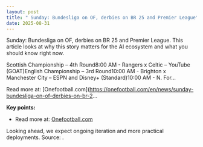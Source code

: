 ```yaml
---
layout: post
title: " Sunday: Bundesliga on OF, derbies on BR 25 and Premier League"
date: 2025-08-31
---
```


Sunday: Bundesliga on OF, derbies on BR 25 and Premier League. This article looks at why this story matters for the AI ecosystem and what you should know right now.

Scottish Championship – 4th Round8:00 AM - Rangers x Celtic – YouTube (GOAT)English Championship – 3rd Round10:00 AM - Brighton x Manchester City – ESPN and Disney+ (Standard)10:00 AM - N. For...

Read more at: [Onefootball.com](https://onefootball.com/en/news/sunday-bundesliga-on-of-derbies-on-br-2...

**Key points:**
- Read more at: [Onefootball.com](https://onefootball.com/en/news/sunday-bundesliga-on-of-derbies-on-br-25-and-premier-league-41593528)

Looking ahead, we expect ongoing iteration and more practical deployments. Source: .
